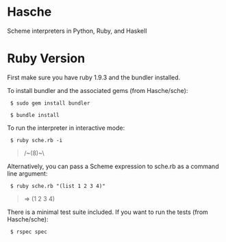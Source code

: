 Hasche
======

Scheme interpreters in Python, Ruby, and Haskell

# Ruby Version

First make sure you have ruby 1.9.3 and the bundler installed.

To install bundler and the associated gems (from Hasche/sche): 

` $ sudo gem install bundler`

` $ bundle install`

To run the interpreter in interactive mode:

` $ ruby sche.rb -i`

>/~(8)~\

Alternatively, you can pass a Scheme expression to sche.rb as a command line argument:

` $ ruby sche.rb "(list 1 2 3 4)"`
> => (1 2 3 4)

There is a minimal test suite included. If you want to run the tests (from Hasche/sche):

` $ rspec spec`
